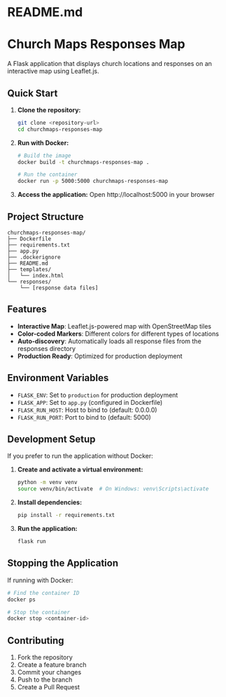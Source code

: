 # README.md
# Church Maps Responses Map

A Flask application that displays church locations and responses on an interactive map using Leaflet.js.

## Quick Start

1. **Clone the repository:**
   ```bash
   git clone <repository-url>
   cd churchmaps-responses-map
   ```

2. **Run with Docker:**
   ```bash
   # Build the image
   docker build -t churchmaps-responses-map .

   # Run the container
   docker run -p 5000:5000 churchmaps-responses-map
   ```

3. **Access the application:**
   Open http://localhost:5000 in your browser

## Project Structure
```
churchmaps-responses-map/
├── Dockerfile
├── requirements.txt
├── app.py
├── .dockerignore
├── README.md
├── templates/
│   └── index.html
└── responses/
    └── [response data files]
```

## Features

- **Interactive Map**: Leaflet.js-powered map with OpenStreetMap tiles
- **Color-coded Markers**: Different colors for different types of locations
- **Auto-discovery**: Automatically loads all response files from the responses directory
- **Production Ready**: Optimized for production deployment

## Environment Variables

- `FLASK_ENV`: Set to `production` for production deployment
- `FLASK_APP`: Set to `app.py` (configured in Dockerfile)
- `FLASK_RUN_HOST`: Host to bind to (default: 0.0.0.0)
- `FLASK_RUN_PORT`: Port to bind to (default: 5000)

## Development Setup

If you prefer to run the application without Docker:

1. **Create and activate a virtual environment:**
   ```bash
   python -m venv venv
   source venv/bin/activate  # On Windows: venv\Scripts\activate
   ```

2. **Install dependencies:**
   ```bash
   pip install -r requirements.txt
   ```

3. **Run the application:**
   ```bash
   flask run
   ```

## Stopping the Application

If running with Docker:
```bash
# Find the container ID
docker ps

# Stop the container
docker stop <container-id>
```

## Contributing

1. Fork the repository
2. Create a feature branch
3. Commit your changes
4. Push to the branch
5. Create a Pull Request